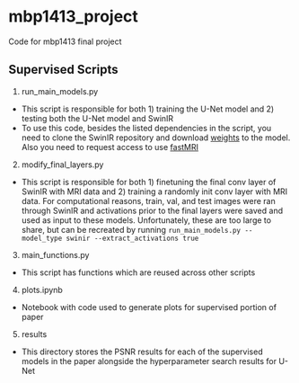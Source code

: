 # mbp1413_project
Code for mbp1413 final project

## Supervised Scripts
 1) run_main_models.py
  - This script is responsible for both 1) training the U-Net model and 2) testing both the U-Net model and SwinIR
  - To use this code, besides the listed dependencies in the script, you need to clone the SwinIR repository and download [weights](https://github.com/JingyunLiang/SwinIR/releases/download/v0.0/004_grayDN_DFWB_s128w8_SwinIR-M_noise15.pth) to the model. Also you need to request access to use [fastMRI](https://fastmri.med.nyu.edu)
2) modify_final_layers.py
  - This script is responsible for both 1) finetuning the final conv layer of SwinIR with MRI data and 2) training a randomly init conv layer with MRI data. For computational reasons, train, val, and test images were ran through SwinIR and activations prior to the final layers were saved and used as input to these models. Unfortunately, these are too large to share, but can be recreated by running ```run_main_models.py --model_type swinir --extract_activations true ```
3) main_functions.py
  - This script has functions which are reused across other scripts
4) plots.ipynb
  - Notebook with code used to generate plots for supervised portion of paper
5) results
  - This directory stores the PSNR results for each of the supervised models in the paper alongside the hyperparameter search results for U-Net